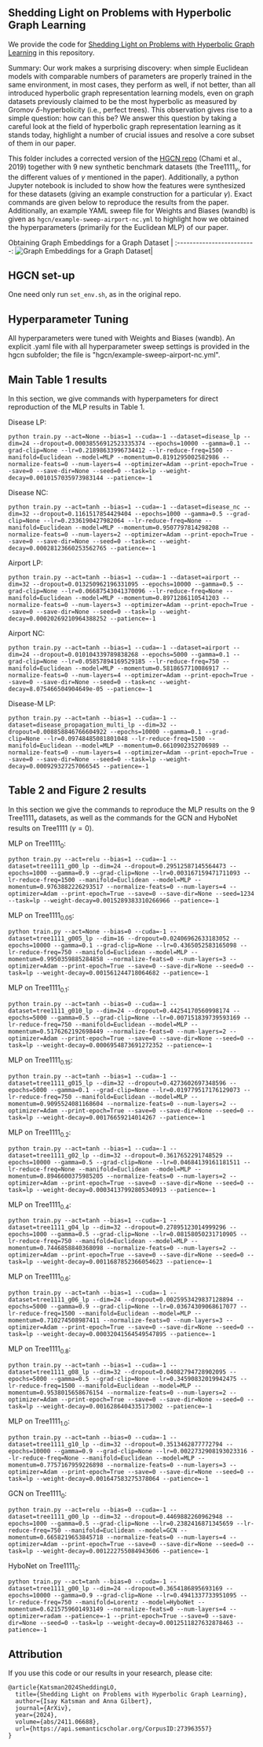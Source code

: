 ## Shedding Light on Problems with Hyperbolic Graph Learning

We provide the code for [Shedding Light on Problems with Hyperbolic Graph Learning](https://arxiv.org/abs/2006.10254) in this repository.

Summary: Our work makes a surprising discovery: when simple Euclidean models with comparable numbers of parameters are properly trained in the same environment, in most cases, they perform as well, if not better, than all introduced hyperbolic graph representation learning models, even on graph datasets previously claimed to be the most hyperbolic as measured by Gromov $\delta$-hyperbolicity (i.e., perfect trees). This observation gives rise to a simple question: how can this be? We answer this question by taking a careful look at the field of hyperbolic graph representation learning as it stands today, highlight a number of crucial issues and resolve a core subset of them in our paper.

This folder includes a corrected version of the [HGCN repo](https://github.com/HazyResearch/hgcn) (Chami et al., 2019) together with 9 new synthetic benchmark datasets (the $\text{Tree1111}_\gamma$, for the different values of $\gamma$ mentioned in the paper). Additionally, a python Jupyter notebook is included to show how the features were synthesized for these datasets (giving an example construction for a particular $\gamma$). Exact commands are given below to reproduce the results from the paper. Additionally, an example YAML sweep file for Weights and Biases (wandb) is given as `hgcn/example-sweep-airport-nc.yml` to highlight how we obtained the hyperparameters (primarily for the Euclidean MLP) of our paper.

Obtaining Graph Embeddings for a Graph Dataset           |
:-------------------------:
![Graph Embeddings for a Graph Dataset](https://i.imgur.com/W5aGSeZ.png)|

## HGCN set-up

One need only run `set_env.sh`, as in the original repo.

## Hyperparameter Tuning

All hyperparameters were tuned with Weights and Biases (wandb). An explicit .yaml file with all hyperparameter sweep settings is provided in the hgcn subfolder; the file is "hgcn/example-sweep-airport-nc.yml".

## Main Table 1 results

In this section, we give commands with hyperpameters for direct reproduction of the MLP results in Table 1.

Disease LP:

```
python train.py --act=None --bias=1 --cuda=-1 --dataset=disease_lp --dim=24 --dropout=0.00038556912523335374 --epochs=10000 --gamma=0.1 --grad-clip=None --lr=0.21898633996734412 --lr-reduce-freq=1500 --manifold=Euclidean --model=MLP --momentum=0.8191295002582986 --normalize-feats=0 --num-layers=4 --optimizer=Adam --print-epoch=True --save=0 --save-dir=None --seed=0 --task=lp --weight-decay=0.0010157035973983144 --patience=-1
```

Disease NC:

```
python train.py --act=tanh --bias=1 --cuda=-1 --dataset=disease_nc --dim=32 --dropout=0.1161517854429404 --epochs=1000 --gamma=0.5 --grad-clip=None --lr=0.2336190427982064 --lr-reduce-freq=None --manifold=Euclidean --model=MLP --momentum=0.9507797814298208 --normalize-feats=0 --num-layers=2 --optimizer=Adam --print-epoch=True --save=0 --save-dir=None --seed=0 --task=nc --weight-decay=0.00028123660253562765 --patience=-1
```

Airport LP:

```
python train.py --act=tanh --bias=1 --cuda=-1 --dataset=airport --dim=32 --dropout=0.013250962196331095 --epochs=10000 --gamma=0.5 --grad-clip=None --lr=0.06687543041370096 --lr-reduce-freq=None --manifold=Euclidean --model=MLP --momentum=0.8971286110541203 --normalize-feats=0 --num-layers=3 --optimizer=Adam --print-epoch=True --save=0 --save-dir=None --seed=0 --task=lp --weight-decay=0.00020269210964388252 --patience=-1
```

Airport NC:

```
python train.py --act=tanh --bias=1 --cuda=-1 --dataset=airport --dim=24 --dropout=0.010104339789838268 --epochs=5000 --gamma=0.1 --grad-clip=None --lr=0.05857894169529185 --lr-reduce-freq=750 --manifold=Euclidean --model=MLP --momentum=0.5818657710086917 --normalize-feats=0 --num-layers=4 --optimizer=Adam --print-epoch=True --save=0 --save-dir=None --seed=0 --task=nc --weight-decay=8.075466504904649e-05 --patience=-1
```

Disease-M LP:

```
python train.py --act=tanh --bias=1 --cuda=-1 --dataset=disease_propagation_multi_lp --dim=32 --dropout=0.008858846766604922 --epochs=10000 --gamma=0.1 --grad-clip=None --lr=0.09748485081801048 --lr-reduce-freq=1500 --manifold=Euclidean --model=MLP --momentum=0.6610902352706989 --normalize-feats=0 --num-layers=4 --optimizer=Adam --print-epoch=True --save=0 --save-dir=None --seed=0 --task=lp --weight-decay=0.000929327257066545 --patience=-1
```

## Table 2 and Figure 2 results

In this section we give the commands to reproduce the MLP results on the 9 $\text{Tree1111}_\gamma$ datasets, as well as the commands for the GCN and HyboNet results on Tree1111 ($\gamma=0$).

MLP on $\text{Tree1111}_0$:

```
python train.py --act=relu --bias=1 --cuda=-1 --dataset=tree1111_g00_lp --dim=24 --dropout=0.29512587145564473 --epochs=1000 --gamma=0.9 --grad-clip=None --lr=0.003167159471711093 --lr-reduce-freq=1500 --manifold=Euclidean --model=MLP --momentum=0.9763882226293517 --normalize-feats=0 --num-layers=4 --optimizer=Adam --print-epoch=True --save=0 --save-dir=None --seed=1234 --task=lp --weight-decay=0.0015289383310266966 --patience=-1
```

MLP on $\text{Tree1111}_{0.05}$:

```
python train.py --act=None --bias=0 --cuda=-1 --dataset=tree1111_g005_lp --dim=16 --dropout=0.02406962633183052 --epochs=10000 --gamma=0.1 --grad-clip=None --lr=0.4365052583165098 --lr-reduce-freq=750 --manifold=Euclidean --model=MLP --momentum=0.9950359885284858 --normalize-feats=0 --num-layers=3 --optimizer=Adam --print-epoch=True --save=0 --save-dir=None --seed=0 --task=lp --weight-decay=0.001561244718064682 --patience=-1
```

MLP on $\text{Tree1111}_{0.1}$:

```
python train.py --act=tanh --bias=0 --cuda=-1 --dataset=tree1111_g010_lp --dim=24 --dropout=0.44254170560998174 --epochs=5000 --gamma=0.5 --grad-clip=None --lr=0.007151839739593169 --lr-reduce-freq=750 --manifold=Euclidean --model=MLP --momentum=0.5176262192698449 --normalize-feats=0 --num-layers=2 --optimizer=Adam --print-epoch=True --save=0 --save-dir=None --seed=0 --task=lp --weight-decay=0.0006954873691272352 --patience=-1
```

MLP on $\text{Tree1111}_{0.15}$:

```
python train.py --act=tanh --bias=1 --cuda=-1 --dataset=tree1111_g015_lp --dim=32 --dropout=0.4273602697348596 --epochs=5000 --gamma=0.1 --grad-clip=None --lr=0.019779517176129073 --lr-reduce-freq=750 --manifold=Euclidean --model=MLP --momentum=0.9095524081168604 --normalize-feats=0 --num-layers=2 --optimizer=Adam --print-epoch=True --save=0 --save-dir=None --seed=0 --task=lp --weight-decay=0.00176659214014267 --patience=-1
```

MLP on $\text{Tree1111}_{0.2}$:

```
python train.py --act=tanh --bias=1 --cuda=-1 --dataset=tree1111_g02_lp --dim=32 --dropout=0.3617652291748529 --epochs=10000 --gamma=0.5 --grad-clip=None --lr=0.04684139161181511 --lr-reduce-freq=None --manifold=Euclidean --model=MLP --momentum=0.8946600375985205 --normalize-feats=0 --num-layers=2 --optimizer=Adam --print-epoch=True --save=0 --save-dir=None --seed=0 --task=lp --weight-decay=0.00034137992805340913 --patience=-1
```

MLP on $\text{Tree1111}_{0.4}$:

```
python train.py --act=tanh --bias=1 --cuda=-1 --dataset=tree1111_g04_lp --dim=32 --dropout=0.27895123014999296 --epochs=1000 --gamma=0.5 --grad-clip=None --lr=0.08158050231710905 --lr-reduce-freq=750 --manifold=Euclidean --model=MLP --momentum=0.7446858840368098 --normalize-feats=0 --num-layers=2 --optimizer=Adam --print-epoch=True --save=0 --save-dir=None --seed=0 --task=lp --weight-decay=0.0011687852366054623 --patience=-1
```

MLP on $\text{Tree1111}_{0.6}$:

```
python train.py --act=tanh --bias=1 --cuda=-1 --dataset=tree1111_g06_lp --dim=24 --dropout=0.0025953429837128894 --epochs=5000 --gamma=0.9 --grad-clip=None --lr=0.03674309068617077 --lr-reduce-freq=1500 --manifold=Euclidean --model=MLP --momentum=0.710274508987411 --normalize-feats=0 --num-layers=3 --optimizer=Adam --print-epoch=True --save=0 --save-dir=None --seed=0 --task=lp --weight-decay=0.00032041564549547895 --patience=-1
```

MLP on $\text{Tree1111}_{0.8}$:

```
python train.py --act=tanh --bias=1 --cuda=-1 --dataset=tree1111_g08_lp --dim=32 --dropout=0.04082794728902095 --epochs=5000 --gamma=0.5 --grad-clip=None --lr=0.34590832019942475 --lr-reduce-freq=1500 --manifold=Euclidean --model=MLP --momentum=0.9538015658676154 --normalize-feats=0 --num-layers=2 --optimizer=Adam --print-epoch=True --save=0 --save-dir=None --seed=0 --task=lp --weight-decay=0.0016286404335173002 --patience=-1
```

MLP on $\text{Tree1111}_{1.0}$:

```
python train.py --act=tanh --bias=0 --cuda=-1 --dataset=tree1111_g10_lp --dim=32 --dropout=0.3513462877772794 --epochs=10000 --gamma=0.9 --grad-clip=None --lr=0.0022732908193023316 --lr-reduce-freq=None --manifold=Euclidean --model=MLP --momentum=0.7757167959226898 --normalize-feats=0 --num-layers=3 --optimizer=Adam --print-epoch=True --save=0 --save-dir=None --seed=0 --task=lp --weight-decay=0.001647583275378064 --patience=-1
```

GCN on $\text{Tree1111}_{0}$:

```
python train.py --act=relu --bias=0 --cuda=-1 --dataset=tree1111_g00_lp --dim=32 --dropout=0.4469882260962948 --epochs=1000 --gamma=0.5 --grad-clip=None --lr=0.2382416871345659 --lr-reduce-freq=750 --manifold=Euclidean --model=GCN --momentum=0.6658219653845718 --normalize-feats=0 --num-layers=4 --optimizer=Adam --print-epoch=True --save=0 --save-dir=None --seed=0 --task=lp --weight-decay=0.001222755084943606 --patience=-1
```

HyboNet on $\text{Tree1111}_{0}$:

```
python train.py --act=tanh --bias=0 --cuda=-1 --dataset=tree1111_g00_lp --dim=24 --dropout=0.3654186895693169 --epochs=10000 --gamma=0.9 --grad-clip=None --lr=0.4941337733951095 --lr-reduce-freq=750 --manifold=Lorentz --model=HyboNet --momentum=0.6215759601493149 --normalize-feats=0 --num-layers=4 --optimizer=radam --patience=-1 --print-epoch=True --save=0 --save-dir=None --seed=0 --task=lp --weight-decay=0.0012511827632878463 --patience=-1
```

## Attribution

If you use this code or our results in your research, please cite:

```
@article{Katsman2024SheddingLO,
  title={Shedding Light on Problems with Hyperbolic Graph Learning},
  author={Isay Katsman and Anna Gilbert},
  journal={ArXiv},
  year={2024},
  volume={abs/2411.06688},
  url={https://api.semanticscholar.org/CorpusID:273963557}
}
```
